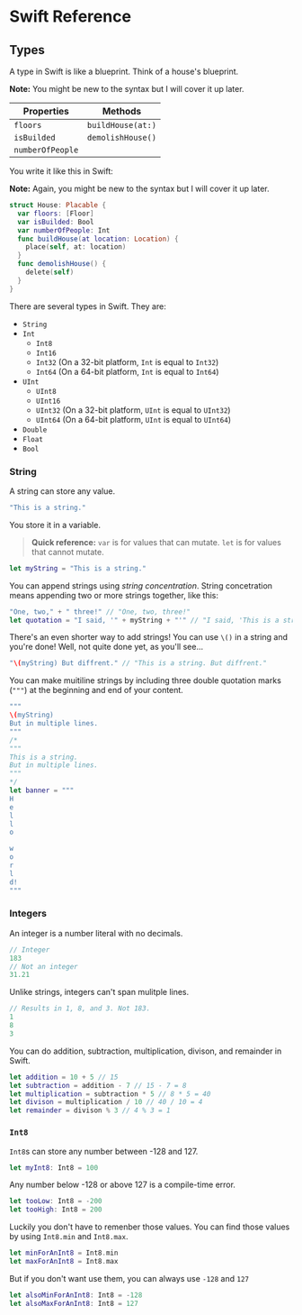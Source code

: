# Swift Reference

## Types

A type in Swift is like a blueprint. Think of a house's blueprint.

**Note:** You might be new to the syntax but I will cover it up later.

| Properties       | Methods           |
|------------------|-------------------|
| `floors`         | `buildHouse(at:)` |
| `isBuilded`      | `demolishHouse()` |
| `numberOfPeople` |                   |

You write it like this in Swift:

**Note:** Again, you might be new to the syntax but I will cover it up later.

```swift
struct House: Placable {
  var floors: [Floor]
  var isBuilded: Bool
  var numberOfPeople: Int
  func buildHouse(at location: Location) {
    place(self, at: location)
  }
  func demolishHouse() {
    delete(self)
  }
}
```

There are several types in Swift. They are:

- `String`
- `Int`
  - `Int8`
  - `Int16`
  - `Int32` (On a 32-bit platform, `Int` is equal to `Int32`)
  - `Int64` (On a 64-bit platform, `Int` is equal to `Int64`)
- `UInt`
  - `UInt8`
  - `UInt16`
  - `UInt32` (On a 32-bit platform, `UInt` is equal to `UInt32`)
  - `UInt64` (On a 64-bit platform, `UInt` is equal to `UInt64`)
- `Double`
- `Float`
- `Bool`

### String

A string can store any value.

```swift
"This is a string."
```

You store it in a variable.

> **Quick reference:**
> `var` is for values that can mutate. `let` is for values that cannot mutate.

```swift
let myString = "This is a string."
```

You can append strings using _string concentration_. String concetration means appending two or more strings together, like this:

```swift
"One, two," + " three!" // "One, two, three!"
let quotation = "I said, '" + myString + "'" // "I said, 'This is a string.'"
```

There's an even shorter way to add strings! You can use `\()` in a string and you're done! Well, not quite done yet, as you'll see...

```swift
"\(myString) But diffrent." // "This is a string. But diffrent."
```

You can make muitiline strings by including three double quotation marks (`"""`) at the beginning and end of your content. 

```swift
"""
\(myString)
But in multiple lines.
"""
/*
"""
This is a string.
But in multiple lines.
"""
*/
let banner = """
H
e
l
l
o

w
o
r
l
d!
"""
```

### Integers

An integer is a number literal with no decimals.

```swift
// Integer
183
// Not an integer
31.21
```

Unlike strings, integers can't span mulitple lines.

```swift
// Results in 1, 8, and 3. Not 183.
1
8
3
```

You can do addition, subtraction, multiplication, divison, and remainder in Swift.

```swift
let addition = 10 + 5 // 15
let subtraction = addition - 7 // 15 - 7 = 8
let multiplication = subtraction * 5 // 8 * 5 = 40
let divison = multiplication / 10 // 40 / 10 = 4
let remainder = divison % 3 // 4 % 3 = 1
```

### `Int8`

`Int8`s can store any number between -128 and 127.

```swift
let myInt8: Int8 = 100
```

Any number below -128 or above 127 is a compile-time error.

```swift
let tooLow: Int8 = -200
let tooHigh: Int8 = 200
```

Luckily you don't have to remenber those values. You can find those values by using `Int8.min` and `Int8.max`.

```swift
let minForAnInt8 = Int8.min
let maxForAnInt8 = Int8.max
```

But if you don't want use them, you can always use `-128` and `127`

```swift
let alsoMinForAnInt8: Int8 = -128
let alsoMaxForAnInt8: Int8 = 127
```


